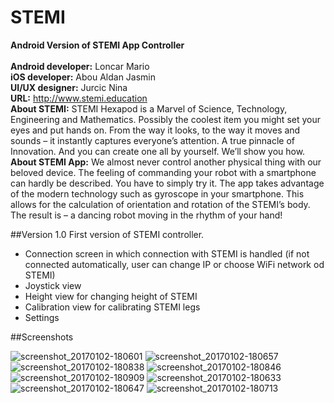 # STEMI

<b>Android Version of STEMI App Controller </b> <br><br>
<b>Android developer:</b> Loncar Mario <br>
<b>iOS developer:</b> Abou Aldan Jasmin <br>
<b>UI/UX designer:</b> Jurcic Nina <br>
<b>URL:</b> http://www.stemi.education <br>
<b>About STEMI:</b> STEMI Hexapod is a Marvel of Science, Technology, Engineering and Mathematics. Possibly the coolest item you might set your eyes and put hands on. From the way it looks, to the way it moves and sounds – it instantly captures everyone’s attention. A true pinnacle of Innovation.
And you can create one all by yourself. We’ll show you how. <br>
<b>About STEMI App:</b> We almost never control another physical thing with our beloved device. The feeling of commanding your robot with a smartphone can hardly be described. You have to simply try it. The app takes advantage of the modern technology such as gyroscope in your smartphone. This allows for the calculation of orientation and rotation of the STEMI’s body. The result is – a dancing robot moving in the rhythm of your hand! <br>

##Version 1.0
First version of STEMI controller.
- Connection screen in which connection with STEMI is handled (if not connected automatically, user can change IP or choose WiFi network od STEMI)
- Joystick view
- Height view for changing height of STEMI
- Calibration view for calibrating STEMI legs
- Settings

##Screenshots

![screenshot_20170102-180601](https://cloud.githubusercontent.com/assets/12370404/23261036/e2459400-f9d4-11e6-9603-1f755c889940.png)
![screenshot_20170102-180657](https://cloud.githubusercontent.com/assets/12370404/23261041/e2710da6-f9d4-11e6-861e-f97bece449b1.png)
![screenshot_20170102-180838](https://cloud.githubusercontent.com/assets/12370404/23261043/e27a7ce2-f9d4-11e6-9d49-6a8d2efdc9bd.png)
![screenshot_20170102-180846](https://cloud.githubusercontent.com/assets/12370404/23261045/e290e5c2-f9d4-11e6-8994-99759f67b721.png)
![screenshot_20170102-180909](https://cloud.githubusercontent.com/assets/12370404/23261044/e29090ae-f9d4-11e6-8023-7ba08fccf19e.png)
![screenshot_20170102-180633](https://cloud.githubusercontent.com/assets/12370404/23261042/e271bc42-f9d4-11e6-92a1-99b79c17346d.png)
![screenshot_20170102-180647](https://cloud.githubusercontent.com/assets/12370404/23261040/e2705a28-f9d4-11e6-8b0e-d7c6c618ce70.png)
![screenshot_20170102-180713](https://cloud.githubusercontent.com/assets/12370404/23261037/e2605bfa-f9d4-11e6-897d-00561f93b0e7.png)
